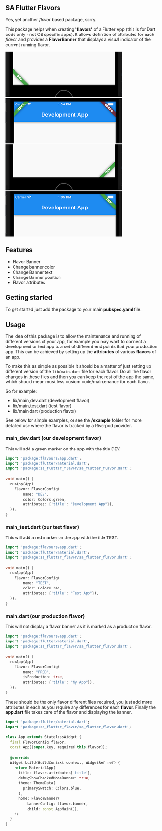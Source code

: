 ## SA Flutter Flavors
Yes, yet another *flavor* based package, sorry.

This package helps when creating **'flavors'** of a Flutter App (this is for Dart code only - not OS specific apps). It allows definition of attributes for each *flavor* and provides a **FlavorBanner** that displays a visual indicator of the current running flavor.


![Bottom Left Banner](https://raw.githubusercontent.com/magnatronus/sa_flutter_flavor/main/screenshots/banner_botleft.png?raw=true "Bottom Left Banner")
![Top Left Banner](https://raw.githubusercontent.com/magnatronus/sa_flutter_flavor/main/screenshots/banner_topleft.png?raw=true "Top Left Banner")
![Bottom Right Banner](https://raw.githubusercontent.com/magnatronus/sa_flutter_flavor/main/screenshots/banner_botright.png?raw=true "Bottom Right Banner")
![Top Right Banner](https://raw.githubusercontent.com/magnatronus/sa_flutter_flavor/main/screenshots/banner_topright.png?raw=true "Top Right Banner")

## Features

- Flavor Banner
- Change banner color
- Change Banner text
- Change Banner position
- Flavor attributes

## Getting started

To get started just add the package to your main **pubspec.yaml** file.

## Usage

The idea of this package is to allow the maintenance and running of different versions of your app, for example you may want to connect a development or test app to a set of different end points that your production app. This can be achieved by setting up the **attributes** of various **flavors** of an app. 

To make this as simple as possible it should be a matter of just setting up different version of the ```lib/main.dart``` file for each flavor. Do all the flavor changes in these files and then you can keep the rest of the app the same, which should mean must less custom code/maintenance for each flavor. 

So for example:

- lib/main_dev.dart  (development flavor)
- lib/main_test.dart (test flavor)
- lib/main.dart (production flavor)


See below for simple examples, or see the **/example** folder for more detailed use where the flavor is tracked by a Riverpod provider.


### main_dev.dart (our development flavor)
This will add a green marker on the app with the title DEV. 

```dart
import 'package:flavours/app.dart';
import 'package:flutter/material.dart';
import 'package:sa_flutter_flavor/sa_flutter_flavor.dart';

void main() {
  runApp(App(
    flavor: FlavorConfig(
        name: "DEV",
        color: Colors.green,
        attributes: {'title': "Development App"}),
  ));
}

```
### main_test.dart (our test flavor)
This will add a red marker on the app with the title TEST. 

```dart
import 'package:flavours/app.dart';
import 'package:flutter/material.dart';
import 'package:sa_flutter_flavor/sa_flutter_flavor.dart';

void main() {
  runApp(App(
    flavor: FlavorConfig(
        name: "TEST",
        color: Colors.red,
        attributes: {'title': "Test App"}),
  ));
}

```

### main.dart (our production flavor)
This will not display a flavor banner as it is marked as a production flavor. 

```dart
import 'package:flavours/app.dart';
import 'package:flutter/material.dart';
import 'package:sa_flutter_flavor/sa_flutter_flavor.dart';

void main() {
  runApp(App(
    flavor: FlavorConfig(
        name: "PROD",
        isProduction: true,
        attributes: {'title': "My App"}),
  ));
}

```

These should be the only flavor different files required, you just add more attributes in each as you require any differences for each **flavor**. Finally the **app.dart** file takes care of the flavor and displaying the banner.

```dart
import 'package:flutter/material.dart';
import 'package:sa_flutter_flavor/sa_flutter_flavor.dart';

class App extends StatelessWidget {
  final FlavorConfig flavor;
  const App({super.key, required this.flavor});

  @override
  Widget build(BuildContext context, WidgetRef ref) {
    return MaterialApp(
      title: flavor.attributes['title'],
      debugShowCheckedModeBanner: true,
      theme: ThemeData(
        primarySwatch: Colors.blue,
      ),
      home: FlavorBanner(
          bannerConfig: flavor.banner,
          child: const AppMain()),
    );
  }
}

```
